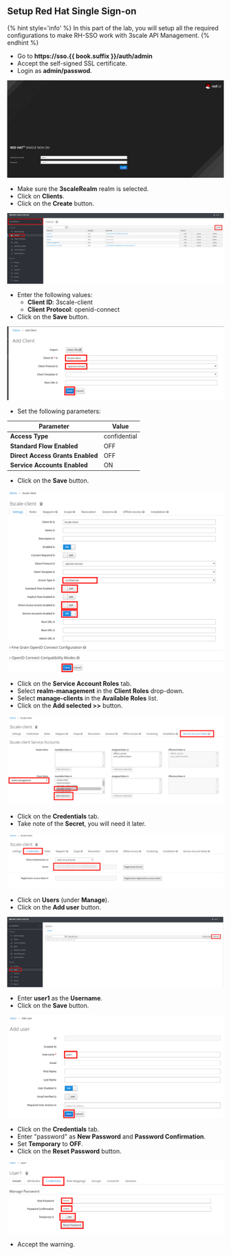 ## Setup Red Hat Single Sign-on

{% hint style='info' %}
In this part of the lab, you will setup all the required configurations to make RH-SSO work with 3scale API Management.
{% endhint %}

* Go to **https://sso.{{ book.suffix }}/auth/admin**
* Accept the self-signed SSL certificate.
* Login as **admin/passwod**.

![](../assets/Selection_442.png)

* Make sure the **3scaleRealm** realm is selected.
* Click on **Clients**.
* Click on the **Create** button.

![](../assets/Selection_443.png)

* Enter the following values:
    * **Client ID**: 3scale-client
    * **Client Protocol**: openid-connect
* Click on the **Save** button.

![](../assets/Selection_444.png)

* Set the following parameters:

| Parameter | Value |
| --- | --- |
| **Access Type** | confidential |
| **Standard Flow Enabled** | OFF |
| **Direct Access Grants Enabled** | OFF |
| **Service Accounts Enabled** | ON |

* Click on the **Save** button.

![](../assets/Selection_445.png)

* Click on the **Service Account Roles** tab.
* Select **realm-management** in the **Client Roles** drop-down.
* Select **manage-clients** in the **Available Roles** list.
* Click on the **Add selected >>** button.

![](../assets/Selection_446.png)

* Click on the **Credentials** tab.
* Take note of the **Secret**, you will need it later.

![](../assets/Selection_447.png)

* Click on **Users** (under **Manage**).
* Click on the **Add user** button.

![](../assets/Selection_448.png)

* Enter **user1** as the **Username**.
* Click on the **Save** button.

![](../assets/Selection_449.png)

* Click on the **Credentials** tab.
* Enter "password" as **New Password** and **Password Confirmation**.
* Set **Temporary** to **OFF**.
* Click on the **Reset Password** button.

![](../assets/Selection_450.png)

* Accept the warning.





